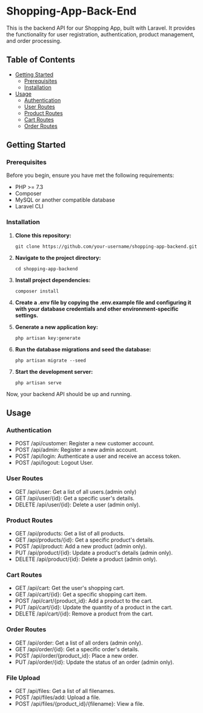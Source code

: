 # Shopping-App-Back-End

This is the backend API for our Shopping App, built with Laravel. It provides the functionality for user registration, authentication, product management, and order processing.

## Table of Contents

- [Getting Started](#getting-started)
  - [Prerequisites](#prerequisites)
  - [Installation](#installation)
- [Usage](#usage)
  - [Authentication](#authentication)
  - [User Routes](#user-routes)
  - [Product Routes](#product-routes)
  - [Cart Routes](#cart-routes)
  - [Order Routes](#order-routes)

## Getting Started

### Prerequisites

Before you begin, ensure you have met the following requirements:

- PHP >= 7.3
- Composer
- MySQL or another compatible database
- Laravel CLI

### Installation

1. **Clone this repository:**

   ```shell
   git clone https://github.com/your-username/shopping-app-backend.git
   
2. **Navigate to the project directory:**

   ```shell
   cd shopping-app-backend

3. **Install project dependencies:**

   ```shell
   composer install
   
4. **Create a .env file by copying the .env.example file and configuring it with your database credentials and other environment-specific settings.**
5. **Generate a new application key:**

   ```shell
   php artisan key:generate
   
6. **Run the database migrations and seed the database:**

   ```shell
   php artisan migrate --seed

7. **Start the development server:**

   ```shell
   php artisan serve

  Now, your backend API should be up and running.

## Usage

### Authentication
- POST /api/customer: Register a new customer account.
- POST /api/admin: Register a new admin account.
- POST /api/login: Authenticate a user and receive an access token.
- POST /api/logout: Logout User.
### User Routes
- GET /api/user: Get a list of all users.(admin only)
- GET /api/user/{id}: Get a specific user's details.
- DELETE /api/user/{id}: Delete a user (admin only).
### Product Routes
- GET /api/products: Get a list of all products.
- GET /api/products/{id}: Get a specific product's details.
- POST /api/product: Add a new product (admin only).
- PUT /api/product/{id}: Update a product's details (admin only).
- DELETE /api/product/{id}: Delete a product (admin only).
### Cart Routes
- GET /api/cart: Get the user's shopping cart.
- GET /api/cart/{id}: Get a specific shopping cart item.
- POST /api/cart/{product_id}: Add a product to the cart.
- PUT /api/cart/{id}: Update the quantity of a product in the cart.
- DELETE /api/cart/{id}: Remove a product from the cart.
### Order Routes
- GET /api/order: Get a list of all orders (admin only).
- GET /api/order/{id}: Get a specific order's details.
- POST /api/order/{product_id}: Place a new order.
- PUT /api/order/{id}: Update the status of an order (admin only).
### File Upload
- GET /api/files: Get a list of all filenames.
- POST /api/files/add: Upload a file.
- POST /api/files/{product_id}/{filename}: View a file.
